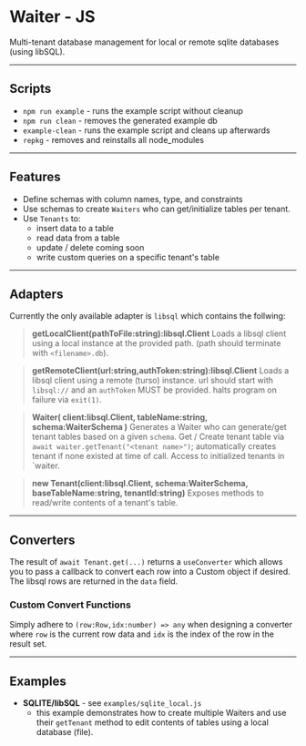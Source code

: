 # Waiter - JS
Multi-tenant database management for local or remote sqlite databases (using libSQL).

****

## Scripts

-  `npm run example` - runs the example script without cleanup
- `npm run clean` - removes the generated example db 
- `example-clean` - runs the example script and cleans up afterwards
- `repkg` - removes and reinstalls all node_modules
**** 
## Features
* Define schemas with column names, type, and constraints
* Use schemas to create `Waiters` who can get/initialize tables per tenant.
* Use `Tenants` to: 
    * insert data to a table
    * read data from a table
    * update / delete coming soon
    * write custom queries on a specific tenant's table
****
## Adapters
Currently the only available adapter is `libsql` which contains the follwing: 
>  **getLocalClient(pathToFile:string):libsql.Client**
Loads a libsql client using a local instance at the provided path. (path should terminate with `<filename>.db`).

>  **getRemoteClient(url:string,authToken:string):libsql.Client**
Loads a libsql client using a remote (turso) instance. url should start with `libsql://` and an `authToken` MUST be provided. halts program on failure via `exit(1)`.

> **Waiter( client:libsql.Client, tableName:string, schema:WaiterSchema )**
Generates a Waiter who can generate/get tenant tables based on a given `schema`.
Get / Create tenant table via `await waiter.getTenant("<tenant name>")`; automatically creates tenant if none existed at time of call. 
Access to initialized tenants in `waiter.

> **new Tenant(client:libsql.Client, schema:WaiterSchema, baseTableName:string, tenantId:string)**
Exposes methods to read/write contents of a tenant's table. 
****

## Converters
The result of `await Tenant.get(...)` returns a `useConverter` which allows you to pass a callback to convert each row into a Custom object if desired. The libsql rows are returned in the `data` field.

### Custom Convert Functions
Simply adhere to `(row:Row,idx:number) => any` when designing a converter where `row` is the current row data and `idx` is the index of the row in the result set.

****
## Examples
* **SQLITE/libSQL** - see `examples/sqlite_local.js` 
    * this example demonstrates how to create multiple Waiters and use their `getTenant` method to edit contents of tables using a local database (file). 
